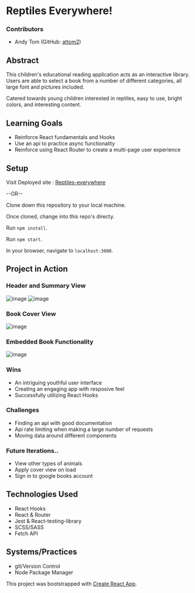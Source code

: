 

# Reptiles Everywhere!

### Contributors
- Andy Tom (GitHub: [attom2](https://github.com/attom2))

## Abstract
This children's educational reading application acts as an interactive library. Users are able to select a book from a number of different categories, all large font and pictures included. 

Catered towards young children interested in reptiles, easy to use, bright colors, and interesting content.

## Learning Goals
- Reinforce React fundamentals and Hooks
- Use an api to practice async functionality
- Reinforce using React Router to create a multi-page user experience



## Setup

Visit Deployed site : [Reptiles-everywhere](https://attom2.github.io/reptiles-everywhere/)

--OR--

Clone down this repository to your local machine.

Once cloned, change into this repo's directy.

Run `npm install`.

Run `npm start`.

In your browser, navigate to `localhost:3000`.



## Project in Action

### Header and Summary View
![image](https://user-images.githubusercontent.com/49999607/89236612-4cef5300-d5ae-11ea-97ec-8b2402e87d8c.png)
![image](https://user-images.githubusercontent.com/49999607/89236674-74deb680-d5ae-11ea-9bcd-8835ca34a641.png)


### Book Cover View
![image](https://user-images.githubusercontent.com/49999607/89236695-81fba580-d5ae-11ea-850f-dbea85293688.png)

### Embedded Book Functionality
![image](https://user-images.githubusercontent.com/49999607/89236758-a9eb0900-d5ae-11ea-8bc7-2eecc3d27cb8.png)


### Wins
- An intriguing youthful user interface
- Creating an engaging app with resposive feel
- Successfully utilizing React Hooks

### Challenges 
- Finding an api with good documentation
- Api rate limiting when making a large number of requests
- Moving data around different components

### Future Iterations..
- View other types of animals
- Apply cover view on load
- Sign in to google books account

## Technologies Used
- React Hooks
- React & Router
- Jest & React-testing-library
- SCSS/SASS
- Fetch API

## Systems/Practices
- git/Version Control
- Node Package Manager


This project was bootstrapped with [Create React App](https://github.com/facebook/create-react-app).
